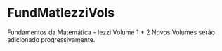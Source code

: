 # FundMatIezziVols
Fundamentos da Matemática - Iezzi Volume 1 + 2
Novos Volumes serão adicionado progressivamente.
